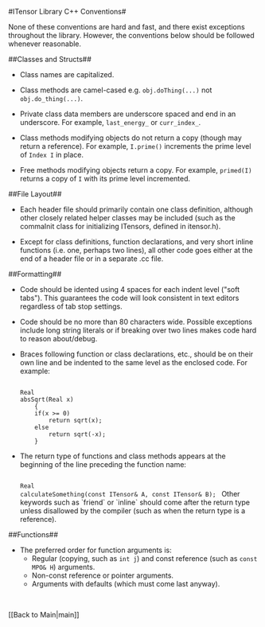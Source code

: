 #ITensor Library C++ Conventions#

None of these conventions are hard and fast, and there exist exceptions throughout the library.
However, the conventions below should be followed whenever reasonable.


##Classes and Structs##

* Class names are capitalized.

* Class methods are camel-cased e.g. `obj.doThing(...)` not `obj.do_thing(...)`.

* Private class data members are underscore spaced and end in an underscore.
  For example, `last_energy_` or `curr_index_`.

* Class methods modifying objects do not return a copy (though may return a reference). 
  For example, `I.prime()` increments the prime level of `Index I` in place.

* Free methods modifying objects return a copy. For example, 
  `primed(I)` returns a copy of `I` with its prime level incremented.

##File Layout##

* Each header file should primarily contain one class definition, although other
closely related helper classes may be included (such as the commaInit class for 
initializing ITensors, defined in itensor.h).

* Except for class definitions, function declarations, and very short inline functions (i.e. one, perhaps
two lines), all other code goes either at the end of a header
file or in a separate .cc file.



##Formatting##

* Code should be idented using 4 spaces for each indent level ("soft tabs"). This guarantees
the code will look consistent in text editors regardless of tab stop settings.

* Code should be no more than 80 characters wide. Possible exceptions include long string literals or
if breaking over two lines makes code hard to reason about/debug.

* Braces following function or class declarations, etc., should be on their own line and 
  be indented to the same level as the enclosed code. For example:

  <code>
  Real
  absSqrt(Real x)
      {
      if(x >= 0)
          return sqrt(x);
      else
          return sqrt(-x);
      }</code>

* The return type of functions and class methods appears at the beginning of the line preceding the function name:

  <code>
  Real
  calculateSomething(const ITensor& A, const ITensor& B); </code> 
  Other keywords such as `friend` or `inline` should come after the return type unless disallowed by the compiler
  (such as when the return type is a reference).

##Functions##

* The preferred order for function arguments is:
    * Regular (copying, such as `int j`) and const reference (such as `const MPO& H`) arguments.
    * Non-const reference or pointer arguments.
    * Arguments with defaults (which must come last anyway).


</br>

[[Back to Main|main]]
